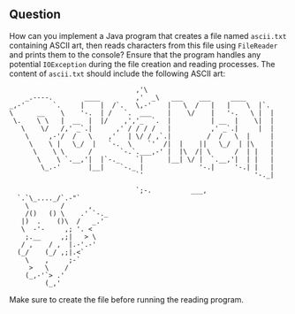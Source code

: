 ## Question

How can you implement a Java program that creates a file named `ascii.txt` containing ASCII art, then reads characters from this file using `FileReader` and prints them to the console? Ensure that the program handles any potential `IOException` during the file creation and reading processes. The content of `ascii.txt` should include the following ASCII art:

```
                                ,'\
    _.----.        ____         ,'  _\   ___    ___     ____
_,-'       `.     |    |  /`.   \,-'    |   \  /   |   |    \  |`.
\      __    \    '-.  | /   `.  ___    |    \/    |   '-.   \ |  |
 \.    \ \   |  __  |  |/    ,','_  `.  |          | __  |    \|  |
   \    \/   /,' _`.|      ,' / / / /   |          ,' _`.|     |  |
    \     ,-'/  /   \    ,'   | \/ / ,`.|         /  /   \  |     |
     \    \ |   \_/  |   `-.  \    `'  /|  |    ||   \_/  | |\    |
      \    \ \      /       `-.`.___,-' |  |\  /| \      /  | |   |
       \    \ `.__,'|  |`-._    `|      |__| \/ |  `.__,'|  | |   |
        \_.-'       |__|    `-._ |              '-.|     '-.| |   |
                                `'                            '-._|

                                `;-.          ___,
  `.`\_...._/`.-"`
    \        /      ,
    /()   () \    .' `-._
   |)  .    ()\  /   _.'
   \  -'-     ,; '. <
    ;.__     ,;|   > \
   / ,    / ,  |.-'.-'
  (_/    (_/ ,;|.<`
    \    ,     ;-`
     >   \    /
    (_,-'`> .'
         (_,'

```

Make sure to create the file before running the reading program.
